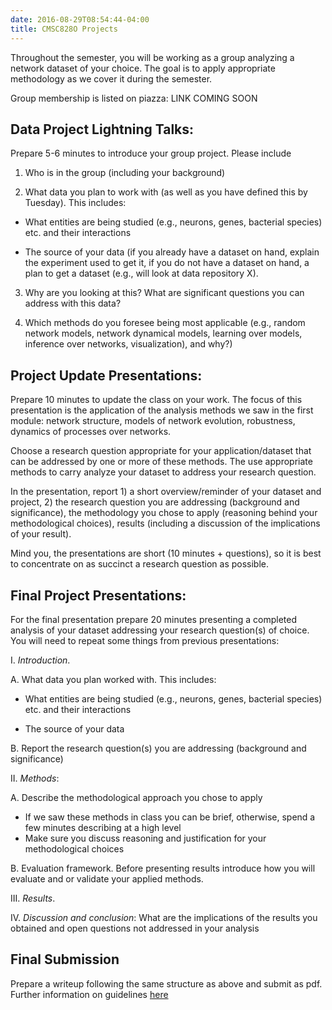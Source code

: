 ```yaml
---
date: 2016-08-29T08:54:44-04:00
title: CMSC828O Projects
---
```


Throughout the semester, you will be working as a group analyzing a network dataset of your choice. The goal is to apply appropriate methodology as we cover it during the semester. 

Group membership is listed on piazza: LINK COMING SOON

## Data Project Lightning Talks: 

Prepare 5-6 minutes to introduce your group project. Please include
 
1. Who is in the group (including your background)
  
2. What data you plan to work with (as well as you have defined this by Tuesday). This includes:

  - What entities are being studied (e.g., neurons, genes, bacterial species) etc. and their interactions
  
  - The source of your data (if you already have a dataset on hand, explain the experiment used to get it, if you do not have a dataset on hand, a plan to get a dataset (e.g., will look at data repository X).

3. Why are you looking at this? What are significant questions you can address with this data?

4. Which methods do you foresee being most applicable (e.g., random network models, network dynamical models, learning over models, inference over networks, visualization), and why?)

## Project Update Presentations: 

Prepare 10 minutes to update the class on your work. The focus of this presentation is the application of the analysis methods we saw in the first module: network structure, models of network evolution, robustness, dynamics of processes over networks.
 
 Choose a research question appropriate for your application/dataset that can be addressed by one or more of these methods. The use appropriate methods to carry analyze your dataset to address your research question.
  
  In the presentation, report 1) a short overview/reminder of your dataset and project, 2) the research question you are addressing (background and significance), the methodology you chose to apply (reasoning behind your methodological choices), results (including a discussion of the implications of your result).
   
   Mind you, the presentations are short (10 minutes + questions), so it is best to concentrate on as succinct a research question as possible.

## Final Project Presentations: 

For the final presentation prepare 20 minutes presenting a completed analysis of your dataset addressing your research question(s) of choice. You will need to repeat some things from previous presentations:


I. *Introduction*. 

  A. What data you plan worked with. This includes:

  - What entities are being studied (e.g., neurons, genes, bacterial species) etc. and their interactions
  
  - The source of your data 
  
  B. Report the research question(s) you are addressing (background and significance)

II. *Methods*: 

  A. Describe the methodological approach you chose to apply 

  - If we saw these methods in class you can be brief, otherwise, spend a few minutes describing at a high level
  - Make sure you discuss reasoning and justification for your methodological choices 

  B. Evaluation framework. Before presenting results introduce how you will evaluate and or validate your applied methods. 

III. *Results*. 

IV. *Discussion and conclusion*: What are the implications of the results you obtained and open questions not addressed in your analysis

## Final Submission 

Prepare a writeup following the same structure as above and submit as pdf. Further information on guidelines [here](/misc/final_project.pdf)

